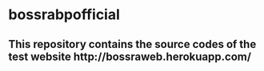 # bossrabpofficial

<h2>This repository contains the source codes of the test website http://bossraweb.herokuapp.com/</h2>
